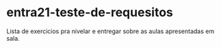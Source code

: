 # entra21-teste-de-requesitos
Lista de exercicios pra nivelar e entregar sobre as aulas apresentadas em sala. 
